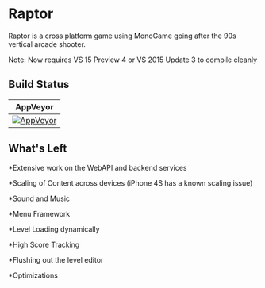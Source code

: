 # Raptor

Raptor is a cross platform game using MonoGame going after the 90s vertical arcade shooter.

Note: Now requires VS 15 Preview 4 or VS 2015 Update 3 to compile cleanly

## Build Status

| AppVeyor |
| --- |
| [![AppVeyor](https://ci.appveyor.com/api/projects/status/github/jcapellman/raptor?branch=master&svg=true)](https://ci.appveyor.com/project/jcapellman/raptor) |

## What's Left
*Extensive work on the WebAPI and backend services

*Scaling of Content across devices (iPhone 4S has a known scaling issue)

*Sound and Music

*Menu Framework

*Level Loading dynamically

*High Score Tracking

*Flushing out the level editor

*Optimizations
